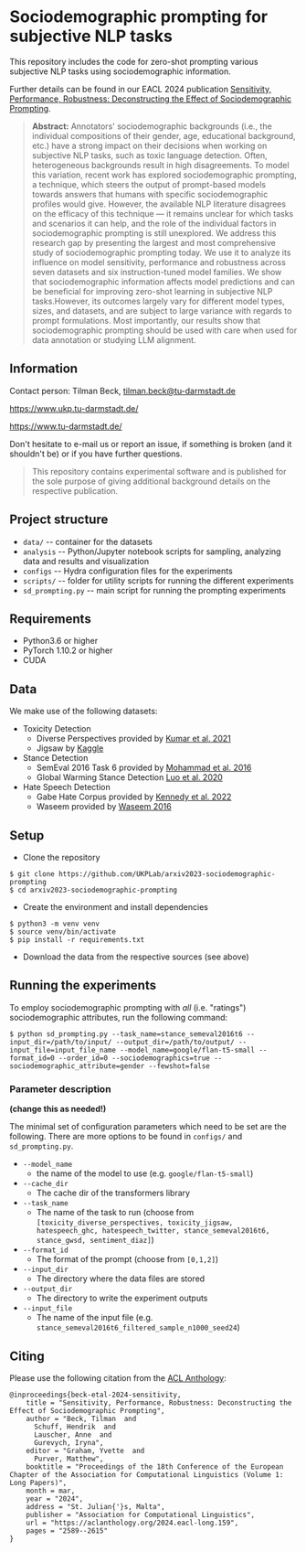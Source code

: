 # Sociodemographic prompting for subjective NLP tasks

This repository includes the code for zero-shot prompting various subjective NLP tasks using sociodemographic information.

Further details can be found in our EACL 2024 publication [Sensitivity, Performance, Robustness: Deconstructing the Effect of Sociodemographic Prompting](https://aclanthology.org/2024.eacl-long.159/).

> **Abstract:** Annotators' sociodemographic backgrounds (i.e., the individual compositions of their gender, age, educational background, etc.) have a strong impact on their decisions when working on subjective NLP tasks, such as toxic language detection. Often, heterogeneous backgrounds result in high disagreements. To model this variation, recent work has explored sociodemographic prompting, a technique, which steers the output of prompt-based models towards answers that humans with specific sociodemographic profiles would give. However, the available NLP literature disagrees on the efficacy of this technique — it remains unclear for which tasks and scenarios it can help, and the role of the individual factors in sociodemographic prompting is still unexplored. We address this research gap by presenting the largest and most comprehensive study of sociodemographic prompting today. We use it to analyze its influence on model sensitivity, performance and robustness across seven datasets and six instruction-tuned model families. We show that sociodemographic information affects model predictions and can be beneficial for improving zero-shot learning in subjective NLP tasks.However, its outcomes largely vary for different model types, sizes, and datasets, and are subject to large variance with regards to prompt formulations. Most importantly, our results show that sociodemographic prompting should be used with care when used for data annotation or studying LLM alignment.


## Information

Contact person: Tilman Beck, tilman.beck@tu-darmstadt.de

https://www.ukp.tu-darmstadt.de/

https://www.tu-darmstadt.de/


Don't hesitate to e-mail us or report an issue, if something is broken (and it shouldn't be) or if you have further questions.

> This repository contains experimental software and is published for the sole purpose of giving additional background details on the respective publication.

## Project structure

* `data/` -- container for the datasets
* `analysis` -- Python/Jupyter notebook scripts for sampling, analyzing data and results and visualization
* `configs` -- Hydra configuration files for the experiments
* `scripts/` -- folder for utility scripts for running the different experiments
* `sd_prompting.py` -- main script for running the prompting experiments

## Requirements

* Python3.6 or higher
* PyTorch 1.10.2 or higher
* CUDA

## Data

We make use of the following datasets: 

* Toxicity Detection
  * Diverse Perspectives provided by [Kumar et al. 2021](https://www.usenix.org/system/files/soups2021-kumar.pdf)
  * Jigsaw by [Kaggle](https://www.kaggle.com/c/jigsaw-unintended-bias-in-toxicity-classification/data)
* Stance Detection
  * SemEval 2016 Task 6 provided by [Mohammad et al. 2016](https://aclanthology.org/S16-1003/)
  * Global Warming Stance Detection [Luo et al. 2020](https://doi.org/10.18653/v1/2020.findings-emnlp.296)
* Hate Speech Detection
  * Gabe Hate Corpus provided by [Kennedy et al. 2022](https://doi.org/10.31234/osf.io/hqjxn)
  * Waseem provided by [Waseem 2016](https://doi.org/10.18653/v1/W16-5618)

## Setup

* Clone the repository
```
$ git clone https://github.com/UKPLab/arxiv2023-sociodemographic-prompting
$ cd arxiv2023-sociodemographic-prompting
```
* Create the environment and install dependencies

```
$ python3 -m venv venv
$ source venv/bin/activate
$ pip install -r requirements.txt
```
* Download the data from the respective sources (see above)


## Running the experiments

To employ sociodemographic prompting with *all* (i.e. "ratings") sociodemographic attributes,
run the following command:

```
$ python sd_prompting.py --task_name=stance_semeval2016t6 --input_dir=/path/to/input/ --output_dir=/path/to/output/ --input_file=input_file_name --model_name=google/flan-t5-small --format_id=0 --order_id=0 --sociodemographics=true --sociodemographic_attribute=gender --fewshot=false
```


### Parameter description
**(change this as needed!)**

The minimal set of configuration parameters which need to be set are the following. There are more options to be found in `configs/` and `sd_prompting.py`. 

* `--model_name`
  * the name of the model to use (e.g. `google/flan-t5-small`)
* `--cache_dir`
  * The cache dir of the transformers library
* `--task_name`
  * The name of the task to run (choose from `[toxicity_diverse_perspectives, toxicity_jigsaw, hatespeech_ghc, hatespeech_twitter, stance_semeval2016t6, stance_gwsd, sentiment_diaz]`)  
* `--format_id`
  * The format of the prompt (choose from `[0,1,2]`)
* `--input_dir`
  * The directory where the data files are stored 
* `--output_dir`
  * The directory to write the experiment outputs 
* `--input_file`
  * The name of the input file (e.g. `stance_semeval2016t6_filtered_sample_n1000_seed24`)


## Citing

Please use the following citation from the [ACL Anthology](https://aclanthology.org/):

```
@inproceedings{beck-etal-2024-sensitivity,
    title = "Sensitivity, Performance, Robustness: Deconstructing the Effect of Sociodemographic Prompting",
    author = "Beck, Tilman  and
      Schuff, Hendrik  and
      Lauscher, Anne  and
      Gurevych, Iryna",
    editor = "Graham, Yvette  and
      Purver, Matthew",
    booktitle = "Proceedings of the 18th Conference of the European Chapter of the Association for Computational Linguistics (Volume 1: Long Papers)",
    month = mar,
    year = "2024",
    address = "St. Julian{'}s, Malta",
    publisher = "Association for Computational Linguistics",
    url = "https://aclanthology.org/2024.eacl-long.159",
    pages = "2589--2615"
}
```
